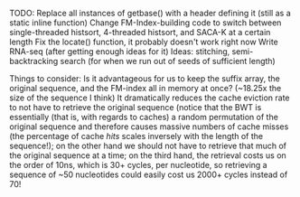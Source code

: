 TODO:
Replace all instances of getbase() with a header defining it (still as a
static inline function)
Change FM-Index-building code to switch between single-threaded histsort,
4-threaded histsort, and SACA-K at a certain length
Fix the locate() function, it probably doesn't work right now
Write RNA-seq (after getting enough ideas for it)
Ideas: stitching, semi-backtracking search (for when we run out of seeds
of sufficient length)

Things to consider:
Is it advantageous for us to keep the suffix array, the original sequence, and
the FM-index all in memory at once? (~18.25x the size of the sequence I think)
It dramatically reduces the cache eviction rate to not have to retrieve the
original sequence (notice that the BWT is essentially (that is, with regards
to caches) a random permutation of the original sequence and therefore causes
massive numbers of cache misses (the percentage of cache *hits* scales
inversely with the length of the sequence!); on the other hand we should
not have to retrieve that much of the original sequence at a time; on the
third hand, the retrieval costs us on the order of 10ns, which is 30+ cycles,
per nucleotide, so retrieving a sequence of ~50 nucleotides could easily
cost us 2000+ cycles instead of 70!
